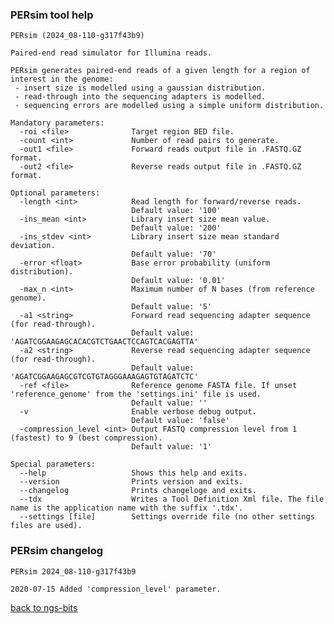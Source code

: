 ### PERsim tool help
	PERsim (2024_08-110-g317f43b9)
	
	Paired-end read simulator for Illumina reads.
	
	PERsim generates paired-end reads of a given length for a region of interest in the genome:
	 - insert size is modelled using a gaussian distribution.
	 - read-through into the sequencing adapters is modelled.
	 - sequencing errors are modelled using a simple uniform distribution.
	
	Mandatory parameters:
	  -roi <file>              Target region BED file.
	  -count <int>             Number of read pairs to generate.
	  -out1 <file>             Forward reads output file in .FASTQ.GZ format.
	  -out2 <file>             Reverse reads output file in .FASTQ.GZ format.
	
	Optional parameters:
	  -length <int>            Read length for forward/reverse reads.
	                           Default value: '100'
	  -ins_mean <int>          Library insert size mean value.
	                           Default value: '200'
	  -ins_stdev <int>         Library insert size mean standard deviation.
	                           Default value: '70'
	  -error <float>           Base error probability (uniform distribution).
	                           Default value: '0.01'
	  -max_n <int>             Maximum number of N bases (from reference genome).
	                           Default value: '5'
	  -a1 <string>             Forward read sequencing adapter sequence (for read-through).
	                           Default value: 'AGATCGGAAGAGCACACGTCTGAACTCCAGTCACGAGTTA'
	  -a2 <string>             Reverse read sequencing adapter sequence (for read-through).
	                           Default value: 'AGATCGGAAGAGCGTCGTGTAGGGAAAGAGTGTAGATCTC'
	  -ref <file>              Reference genome FASTA file. If unset 'reference_genome' from the 'settings.ini' file is used.
	                           Default value: ''
	  -v                       Enable verbose debug output.
	                           Default value: 'false'
	  -compression_level <int> Output FASTQ compression level from 1 (fastest) to 9 (best compression).
	                           Default value: '1'
	
	Special parameters:
	  --help                   Shows this help and exits.
	  --version                Prints version and exits.
	  --changelog              Prints changeloge and exits.
	  --tdx                    Writes a Tool Definition Xml file. The file name is the application name with the suffix '.tdx'.
	  --settings [file]        Settings override file (no other settings files are used).
	
### PERsim changelog
	PERsim 2024_08-110-g317f43b9
	
	2020-07-15 Added 'compression_level' parameter.
[back to ngs-bits](https://github.com/imgag/ngs-bits)